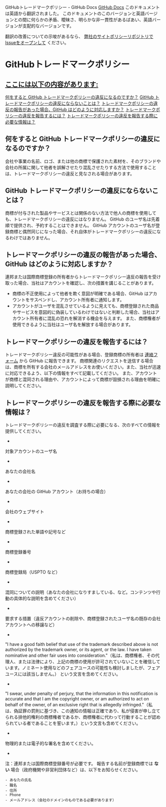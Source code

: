 GitHubトレードマークポリシー - GitHub Docs
[GitHub Docs](/ja)
このドキュメントは英語から翻訳されました。 このドキュメントのこのバージョンと英語バージョンとの間に何らかの矛盾、曖昧さ、明らかな非一貫性があるばあい、英語バージョンが支配的なバージョンです。

翻訳の改善についての示唆があるなら、
[弊社のサイトポリシーリポジトリでIssueをオープンして](https://github.com/github/site-policy/issues)
ください。

# GitHubトレードマークポリシー

## [ここには以下の内容があります:](/github/site-policy/github-trademark-policy#in-this-article)
[何をすると GitHub トレードマークポリシーの違反になるのですか？](#what-is-a-github-trademark-policy-violation)
[GitHub トレードマークポリシーの違反にならないことは？](#what-is-not-a-github-trademark-policy-violation)
[トレードマークポリシーの違反の報告があった場合、GitHub はどのように対応しますか？](#how-does-github-respond-to-reported-trademark-policy-violations)
[トレードマークポリシーの違反を報告するには？](#how-do-i-report-a-trademark-policy-violation)
[トレードマークポリシーの違反を報告する際に必要な情報は？](#what-information-is-required-when-reporting-trademark-policy-violations)

## 何をすると GitHub トレードマークポリシーの違反になるのですか？

会社や事業の名前、ロゴ、または他の商標で保護された素材を、そのブランドや会社の所属に関して他者を誤解させたり混乱させたりする方法で使用することは、トレードマークポリシーの違反と見なされる場合があります。

## GitHub トレードマークポリシーの違反にならないことは？

商標が付与された製品やサービスとは関係のない方法で他人の商標を使用しても、トレードマークポリシーの違反にはなりません。 GitHub のユーザ名は先着順で提供され、予約することはできません。 GitHub アカウントのユーザ名が登録商標と偶然同じになった場合、それ自体がトレードマークポリシーの違反になるわけではありません。

## トレードマークポリシーの違反の報告があった場合、GitHub はどのように対応しますか？

連邦または国際商標登録の所有者からトレードマークポリシー違反の報告を受け取った場合、当社はアカウントを確認し、次の措置を講じることがあります。

- 商標の不正使用によって他者を欺く意図が明確である場合、GitHub はアカウントをサスペンドし、アカウント所有者に通知します。
- アカウントがユーザを混乱させているように見えても、商標登録された商品やサービスを意図的に偽装しているわけではないと判断した場合、当社はアカウント所有者に混乱の恐れを解消する機会を与えます。 また、商標権者が使用できるように当社はユーザ名を解放する場合があります。

## トレードマークポリシーの違反を報告するには？

トレードマークポリシー違反の可能性がある場合、登録商標の所有者は
[連絡フォーム](https://support.github.com/contact?tags=docs-trademark)
から GitHub に報告できます。 商標関連のリクエストを送信する場合は、商標を所有する会社のメールアドレスをお使いください。また、当社が迅速に対応できるよう、以下の情報をすべて記載してください。 また、アカウントが商標と混同される理由や、アカウントによって商標が毀損される理由を明確に説明してください。

## トレードマークポリシーの違反を報告する際に必要な情報は？

トレードマークポリシーの違反を調査する際に必要になる、次のすべての情報を提供してください。

-
対象アカウントのユーザ名

-
あなたの会社名

-
あなたの会社の GitHub アカウント（お持ちの場合）

-
会社のウェブサイト

-
商標登録された単語や記号など

-
商標登録番号

-
商標登録局（USPTO など）

-
混同についての説明（あなたの会社になりすましている、など。コンテンツや行動の具体的な説明を含めてください）

-
要求する措置（違反アカウントの削除や、商標登録されたユーザ名の既存の会社アカウントへの移譲など）

-
"I have a good faith belief that use of the trademark described above is not authorized by the trademark owner, or its agent, or the law. I have taken nominative and other fair uses into consideration."（私は、商標権者、その代理人、または法律により、上記の商標の使用が許可されていないことを確信しています。ノミネート使用などのフェアユースの可能性も検討しましたが、フェアユースには該当しません。） という文言を含めてください。

-
"I swear, under penalty of perjury, that the information in this notification is accurate and that I am the copyright owner, or am authorized to act on behalf of the owner, of an exclusive right that is allegedly infringed."（私は、偽証罪の罰則に基づき、この通知の情報は正確であり、私が侵害が申し立てられる排他的権利の商標権者であるか、商標権者に代わって行動することが認められている者であることを誓います。）という文言も含めてください。

-
物理的または電子的な署名を含めてください。

-
注：連邦または国際商標登録番号が必要です。 報告する名前が登録商標では
**ない**
場合（政府機関や非営利団体など）は、以下をお知らせください。

	- あなたの氏名
	- 職名
	- 住所
	- Phone
	- メールアドレス（会社のドメインのものである必要があります）
